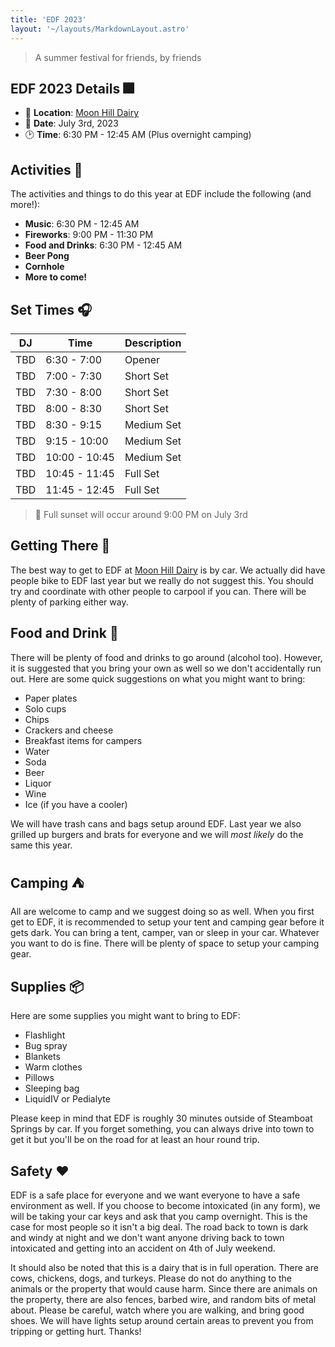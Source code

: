 ```yaml
---
title: 'EDF 2023'
layout: '~/layouts/MarkdownLayout.astro'
---
```


> A summer festival for friends, by friends

## EDF 2023 Details 🎆

- 📍 **Location**: [Moon Hill Dairy](https://goo.gl/maps/vFQcLSZLkSNV3dhG8)
- 📆 **Date**: July 3rd, 2023
- 🕑 **Time**: 6:30 PM - 12:45 AM (Plus overnight camping)

## Activities 🎉

The activities and things to do this year at EDF include the following (and more!):

- **Music**: 6:30 PM - 12:45 AM
- **Fireworks**: 9:00 PM - 11:30 PM
- **Food and Drinks**: 6:30 PM - 12:45 AM
- **Beer Pong**
- **Cornhole**
- **More to come!**

## Set Times 🎧

| DJ | Time | Description |
| -- | ---- | ----------- |
| TBD | 6:30 - 7:00 | Opener |
| TBD | 7:00 - 7:30 | Short Set |
| TBD | 7:30 - 8:00 | Short Set |
| TBD | 8:00 - 8:30 | Short Set |
| TBD | 8:30 - 9:15 | Medium Set |
| TBD | 9:15 - 10:00 | Medium Set |
| TBD | 10:00 - 10:45 | Medium Set |
| TBD | 10:45 - 11:45 | Full Set |
| TBD | 11:45 - 12:45 | Full Set |

> 🌄 Full sunset will occur around 9:00 PM on July 3rd

## Getting There 🚗

The best way to get to EDF at [Moon Hill Dairy](https://goo.gl/maps/vFQcLSZLkSNV3dhG8) is by car. We actually did have people bike to EDF last year but we really do not suggest this. You should try and coordinate with other people to carpool if you can. There will be plenty of parking either way.

## Food and Drink 🍻

There will be plenty of food and drinks to go around (alcohol too). However, it is suggested that you bring your own as well so we don't accidentally run out. Here are some quick suggestions on what you might want to bring:

- Paper plates
- Solo cups
- Chips
- Crackers and cheese
- Breakfast items for campers
- Water
- Soda
- Beer
- Liquor
- Wine
- Ice (if you have a cooler)

We will have trash cans and bags setup around EDF. Last year we also grilled up burgers and brats for everyone and we will *most likely* do the same this year.

## Camping ⛺

All are welcome to camp and we suggest doing so as well. When you first get to EDF, it is recommended to setup your tent and camping gear before it gets dark. You can bring a tent, camper, van or sleep in your car. Whatever you want to do is fine. There will be plenty of space to setup your camping gear.

## Supplies 📦

Here are some supplies you might want to bring to EDF:

- Flashlight
- Bug spray
- Blankets
- Warm clothes
- Pillows
- Sleeping bag
- LiquidIV or Pedialyte

Please keep in mind that EDF is roughly 30 minutes outside of Steamboat Springs by car. If you forget something, you can always drive into town to get it but you'll be on the road for at least an hour round trip.

## Safety ❤️

EDF is a safe place for everyone and we want everyone to have a safe environment as well. If you choose to become intoxicated (in any form), we will be taking your car keys and ask that you camp overnight. This is the case for most people so it isn't a big deal. The road back to town is dark and windy at night and we don't want anyone driving back to town intoxicated and getting into an accident on 4th of July weekend.

It should also be noted that this is a dairy that is in full operation. There are cows, chickens, dogs, and turkeys. Please do not do anything to the animals or the property that would cause harm. Since there are animals on the property, there are also fences, barbed wire, and random bits of metal about. Please be careful, watch where you are walking, and bring good shoes. We will have lights setup around certain areas to prevent you from tripping or getting hurt. Thanks!
